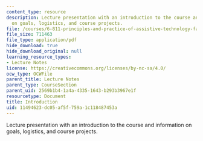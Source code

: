 ```yaml
---
content_type: resource
description: Lecture presentation with an introduction to the course and information
  on goals, logistics, and course projects.
file: /courses/6-811-principles-and-practice-of-assistive-technology-fall-2014/11494623dc05af5f759a1c118487453a_MIT6_811F14_Introduction.pdf
file_size: 711463
file_type: application/pdf
hide_download: true
hide_download_original: null
learning_resource_types:
- Lecture Notes
license: https://creativecommons.org/licenses/by-nc-sa/4.0/
ocw_type: OCWFile
parent_title: Lecture Notes
parent_type: CourseSection
parent_uid: 2569b1b4-1a4a-4335-1643-b293b3967e1f
resourcetype: Document
title: Introduction
uid: 11494623-dc05-af5f-759a-1c118487453a
---
```

Lecture presentation with an introduction to the course and information on goals, logistics, and course projects.